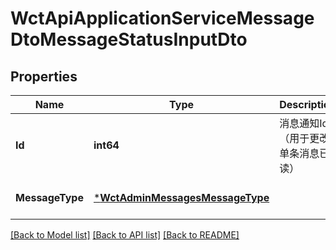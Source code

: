 # WctApiApplicationServiceMessageDtoMessageStatusInputDto

## Properties
Name | Type | Description | Notes
------------ | ------------- | ------------- | -------------
**Id** | **int64** | 消息通知Id（用于更改单条消息已读） | [default to null]
**MessageType** | [***WctAdminMessagesMessageType**](WCT.Admin.Messages.MessageType.md) |  | [optional] [default to null]

[[Back to Model list]](../README.md#documentation-for-models) [[Back to API list]](../README.md#documentation-for-api-endpoints) [[Back to README]](../README.md)

